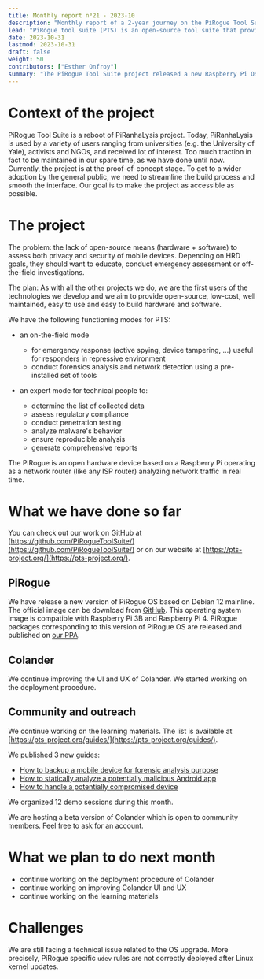 ```yaml
---
title: Monthly report n⁰21 - 2023-10
description: "Monthly report of a 2-year journey on the PiRogue Tool Suite project"
lead: "PiRogue tool suite (PTS) is an open-source tool suite that provides a comprehensive mobile forensic and network traffic analysis platform."
date: 2023-10-31
lastmod: 2023-10-31
draft: false
weight: 50
contributors: ["Esther Onfroy"]
summary: "The PiRogue Tool Suite project released a new Raspberry Pi OS and improved Colander's UI/UX. However, the project is facing a technical challenge where PiRogue's custom rules aren't working properly after OS upgrades."
---
```


# Context of the project
PiRogue Tool Suite is a reboot of PiRanhaLysis project. Today, PiRanhaLysis is used by a variety of users ranging from universities (e.g. the University of Yale), activists and NGOs, and received lot of interest. Too much traction in fact to be maintained in our spare time, as we have done until now. Currently, the project is at the proof-of-concept stage. To get to a wider adoption by the general public, we need to streamline the build process and smooth the interface. Our goal is to make the project as accessible as possible.

# The project
The problem: the lack of open-source means (hardware + software) to assess both privacy and security of mobile devices. Depending on HRD goals, they should want to educate, conduct emergency assessment or off-the-field investigations.

The plan: As with all the other projects we do, we are the first users of the technologies we develop and we aim to provide open-source, low-cost, well maintained, easy to use and easy to build hardware and software. 

We have the following functioning modes for PTS:

- an on-the-field mode
  - for emergency response (active spying, device tampering, ...) useful for responders in repressive environment
  - conduct forensics analysis and network detection using a pre-installed set of tools

- an expert mode for technical people to:
  - determine the list of collected data
  - assess regulatory compliance
  - conduct penetration testing 
  - analyze malware's behavior
  - ensure reproducible analysis
  - generate comprehensive reports

The PiRogue is an open hardware device based on a Raspberry Pi operating as a network router (like any ISP router) analyzing network traffic in real time. 

# What we have done so far
You can check out our work on GitHub at [https://github.com/PiRogueToolSuite/](https://github.com/PiRogueToolSuite/) or on our website at [https://pts-project.org/](https://pts-project.org/). 

## PiRogue
We have release a new version of PiRogue OS based on Debian 12 mainline. The official image can be download from [GitHub](https://github.com/PiRogueToolSuite/pirogue-os/releases/tag/arm64_v2.0.0). This operating system image is compatible with Raspberry Pi 3B and Raspberry Pi 4. PiRogue packages corresponding to this version of PiRogue OS are released and published on [our PPA](https://pts-project.org/debian-12/).

## Colander
We continue improving the UI and UX of Colander. We started working on the deployment procedure. 

## Community and outreach
We continue working on the learning materials. The list is available at [https://pts-project.org/guides/](https://pts-project.org/guides/). 

We published 3 new guides:

* [How to backup a mobile device for forensic analysis purpose](https://pts-project.org/guides/g4/)
* [How to statically analyze a potentially malicious Android app](https://pts-project.org/guides/g5/)
* [How to handle a potentially compromised device](https://pts-project.org/guides/g6/)

We organized 12 demo sessions during this month.

We are hosting a beta version of Colander which is open to community members. Feel free to ask for an account.

# What we plan to do next month
* continue working on the deployment procedure of Colander
* continue working on improving Colander UI and UX
* continue working on the learning materials

# Challenges
We are still facing a technical issue related to the OS upgrade. More precisely, PiRogue specific `udev` rules are not correctly deployed after Linux kernel updates.
